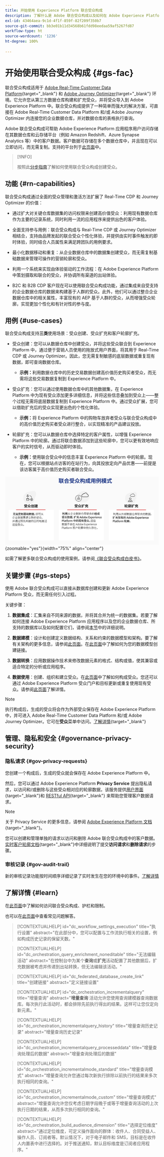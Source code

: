 ```yaml
---
title: 开始使用 Experience Platform 联合受众构成
description: 了解什么是 Adobe 联合受众构成以及如何在 Adobe Experience Platform 中使用它
exl-id: 43464aea-9c1d-4f1f-859f-82f209f350b7
source-git-commit: bb3e01b11d34568b61fdd98eedaa59af5267fd87
workflow-type: ht
source-wordcount: '1236'
ht-degree: 100%

---
```


# 开始使用联合受众构成 {#gs-fac}

联合受众构成适用于 [Adobe Real-Time Customer Data Platform](https://experienceleague.adobe.com/zh-hans/docs/experience-platform/segmentation/home){target="_blank"} 和 [Adobe Journey Optimizer](https://experienceleague.adobe.com/zh-hans/docs/journey-optimizer/using/ajo-home){target="_blank"} 环境。它允许您从第三方数据仓库构建和扩充受众，并将受众导入到 Adobe Experience Platform 中。联合受众构成提供了一种简单而强大的解决方案，可直接在 Adobe Real-Time Customer Data Platform 和/或 Adobe Journey Optimizer 内连接您的企业数据仓库，并对数据仓库的表格执行查询。

Adobe 联合受众构成可帮助 Adobe Experience Platform 应用程序用户访问存储在其数据仓库和云存储平台（例如 Amazon Redshift、Azure Synapse Analytics 等）中的客户数据。客户数据可存储在多个数据仓库中，并且现在可以立即访问，而无需复制。支持的平台列于[此页面](../connections/federated-db.md#supported-db)中。

>[!INFO]
>
>按照此[分步指南](https://experienceleague.adobe.com/zh-hans/docs/platform-learn/tutorial-comprehensive-technical/datacollection/module13/fac)了解如何使用联合受众构成创建受众。

## 功能 {#rn-capabilities}

联合受众构成通过全面的受众管理和激活方法扩展了 Real-Time CDP 和 Journey Optimizer 的价值：

* 通过扩大对关键仓库数据集的访问权限来创建高价值受众：利用现有数据仓库作为主要的记录系统，同时利用一流的应用程序来提供出色的客户体验。

* 全面支持参与用例：联合受众构成与 Real-Time CDP 或 Journey Optimizer 相结合，支持由品牌发起的联合受众个性化体验，并提供由实时事件触发的即时体验，同时结合人员属性来满足跨团队的用例要求。

* 最小化数据移动和重复：从企业数据仓库中的数据集创建受众，而无需复制基础数据来管理可操作的营销轮廓和受众。

* 利用一个系统来实现由体验驱动的工作流程：在 Adobe Experience Platform 中策划摄取和联合的受众，并协调所有渠道的出站体验。

* B2C 和 B2B CDP 客户现在可以使用联合受众构成功能，通过集成来自受支持的企业数据仓库的数据来构建基于人群的受众。此外，他们可以通过整合企业数据仓库中的相关属性，丰富现有的 AEP 基于人群的受众，从而增强受众轮廓，实现更加个性化和有针对性的参与度。

## 用例 {#use-cases}

联合受众构成支持&#x200B;**三类**&#x200B;使用场景：受众创建、受众扩充和客户轮廓扩充。

* 受众创建：您可以从数据仓库中创建受众，并将这些受众联合到 Experience Platform 中，通过便于营销人员使用的拖放式用户界面，将其用于 Real-Time CDP 或 Journey Optimizer。因此，您无需复制敏感的底层数据或重复现有数据，即可查询数据仓库。
   * **示例：**&#x200B;利用数据仓库中的历史交易数据创建高价值历史购买者受众，而无需将这些交易数据复制到 Experience Platform 中。

* 受众扩充：您可以通过使用数据仓库中的其他数据集，在 Experience Platform 中为现有受众添加更多详细信息，并将这些信息叠加到受众上——整个过程无需将底层数据复制到 Experience Platform 中。通过受众扩展，您可以借助扩充后的受众实现更出色的个性化体验。
   * **示例：**&#x200B;将 Experience Platform 中的购物车放弃者受众与联合受众构成中的高价值历史购买者受众进行整合，以实现精准的产品建议投放。

* 轮廓扩充：您可以从数据仓库中选择特定的客户属性，以增强 Experience Platform 中的轮廓。通过将联合数据添加到这些轮廓中，您可以更有效地响应客户的实时信号，从而驱动即时体验。
   * **示例：**&#x200B;使用联合受众中的信息丰富 Experience Platform 中的轮廓。现在，您可以根据站点访客的在站行为，向其投放定向产品优惠——前提是该访客属于高价值历史购买者联合受众。

![图表](assets/fac-use-cases.png){zoomable="yes"}{width="75%" align="center"}

如需了解更多联合受众构成的使用案例，请参阅[《联合受众构成白皮书》](https://business.adobe.com/resources/sdk/flexibly-access-enterprise-data-with-federated-audience-composition.html)。

## 关键步骤 {#gs-steps}

使用 Adobe 联合受众构成可以直接从数据库创建和更新 Adobe Experience Platform 受众，而无需任何引入过程。

<!--![diagram](assets/steps-diagram.png){zoomable="yes"}{width="85%" align="center"}-->

关键步骤：

1. **数据集成**：汇集来自不同来源的数据，并将其合并为统一的数据集。若要了解如何连接 Adobe Experience Platform 应用程序以及您的企业数据仓库、所支持的数据库以及如何配置它们，请参阅[本节](../connections/federated-db.md)中的详细说明。

1. **数据建模**：设计和创建定义数据结构、关系和约束的数据模型和架构。要了解有关架构的更多信息，请参阅[此页面](../customer/schemas.md)。在[此页面](../data-management/gs-models.md)中了解如何为您的数据模型创建链接。

1. **数据转换**：应用数据操作技术来修改数据元素的格式、结构或值，使其兼容或适合特定的分析或应用程序。

1. **数据使用**：创建、组织和建立受众。在[此页面](../compositions/gs-compositions.md)中了解如何构成受众。您还可以通过 Adobe Experience Platform 受众门户和目标更新或重复使用现有受众。请参阅[此页面](../connections/destinations.md)了解详情。

>[!NOTE]
>
>执行构成后，生成的受众将会作为外部受众保存在 Adobe Experience Platform 中，并可进入 Adobe Real-Time Customer Data Platform 和/或 Adobe Journey Optimizer。它可在&#x200B;**受众**&#x200B;菜单中访问。[了解详情](https://experienceleague.adobe.com/zh-hans/docs/experience-platform/segmentation/ui/audience-portal){target="_blank"}

## 管理、隐私和安全 {#governance-privacy-security}

### 隐私请求 {#gov-privacy-requests}

您创建一个构成后，生成的受众就会保存在 Adobe Experience Platform 中。

然后，您可以通过 Adobe Experience Platform **Privacy Service** 提出隐私请求，以访问和/或删除与这些受众相对应的轮廓数据，该服务提供[用户界面](https://experienceleague.adobe.com/docs/experience-platform/privacy/ui/user-guide.html?lang=zh-Hans){target="_blank"}和 [RESTful API](https://experienceleague.adobe.com/zh-hans/docs/experience-platform/privacy/api/overview){target="_blank"} 来帮助您管理客户数据请求。

>[!NOTE]
>
>关于 Privacy Service 的更多信息，请参阅 [Adobe Experience Platform 文档](https://experienceleague.adobe.com/docs/experience-platform/privacy/home.html?lang=zh-Hans){target="_blank"}。

您可以创建和管理单独的请求以访问和删除 Adobe 联合受众构成中的客户数据。[实时客户轮廓文档](https://experienceleague.adobe.com/zh-hans/docs/experience-platform/profile/privacy){target="_blank"}中详细说明了提交&#x200B;**访问请求**&#x200B;和&#x200B;**删除请求**&#x200B;的步骤。

### 审核记录 {#gov-audit-trail}

新的审核记录功能按时间顺序详细记录了实时发生在您的环境中的事件。[了解详情](../admin/audit-trail.md)

## 了解详情 {#learn}

<!-- Workflow + Workflow activities-->


在[此页面](access-prerequisites.md)中了解如何访问联合受众构成、护栏和限制。

也可以在[此页面](faq.md)中查看常见问题解答。


>[!CONTEXTUALHELP]
>id="dc_workflow_settings_execution"
>title="执行设置"
>abstract="在此部分中，您可以配置与工作流执行相关的设置，例如构成历史记录的保留天数。"

>[!CONTEXTUALHELP]
>id="dc_orchestration_query_enrichment_noneditable"
>title="无法编辑活动"
>abstract="在控制台中为某个&#x200B;**查询**&#x200B;或&#x200B;**扩充**&#x200B;活动配置了其他数据后，扩充数据被考虑并传递到出站转换，但无法编辑该活动。"

<!-- Create a link -->

>[!CONTEXTUALHELP]
>id="dc_federated_database_create_link"
>title="创建链接"
>abstract="定义链接设置"


<!-- incremental query IDs -->

>[!CONTEXTUALHELP]
>id="dc_orchestration_incrementalquery"
>title="增量查询"
>abstract="**增量查询** 活动允许您使用查询建模器查询数据库。每次执行此活动时，都会排除先前执行得出的结果。这样可让您仅定向新元素。"

>[!CONTEXTUALHELP]
>id="dc_orchestration_incrementalquery_history"
>title="增量查询历史记录"
>abstract="增量查询历史记录"

>[!CONTEXTUALHELP]
>id="dc_orchestration_incrementalquery_processeddata"
>title="增量查询处理后的数据"
>abstract="增量查询处理后的数据"

>[!CONTEXTUALHELP]
>id="dc_orchestration_incrementalmode_standard"
>title="增量查询模式"
>abstract="增量查询允许您通过每次新执行排除以前执行的结果来多次执行相同的查询。"

>[!CONTEXTUALHELP]
>id="dc_orchestration_incrementalmode_custom"
>title="增量查询模式"
>abstract="增量查询允许您仅考虑日期字段晚于或等于增量查询活动的上次执行日期的结果，从而多次执行相同的查询。"

>[!CONTEXTUALHELP]
>id="dc_orchestration_build_audience_dimension"
>title="选择定位维度"
>abstract="通过定位维度，可定义操作面向的群体：收件人、合同受益人、操作人员、订阅者等。默认情况下，对于电子邮件和 SMS，目标是在收件人内置表中进行选择的。对于推送通知，默认目标维度是订阅者应用程序。"

